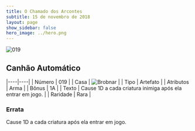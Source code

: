 ```yaml
---
title: O Chamado dos Arcontes
subtitle: 15 de novembro de 2018
layout: page
show_sidebar: false
hero_image: ../hero.png
---
```


![019](https://cdn.keyforgegame.com/media/card_front/pt/341_019_XRFQ9GHJ98C3_pt.png)

## Canhão Automático

|----|----|
| Número | 019 |
| Casa | ![Brobnar](https://archonarcana.com/images/thumb/e/e0/Brobnar.png/22px-Brobnar.png "Brobnar") |
| Tipo | Artefato |
| Atributos | Arma |
| Bônus | 1A |
| Texto | Cause 1D a cada criatura inimiga após ela entrar em jogo. |
| Raridade | Rara |

### Errata

Cause 1D a cada criatura após ela entrar em jogo.
